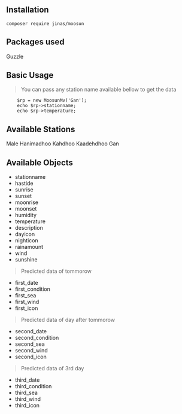 
## Installation

	composer require jinas/moosun

## Packages used 

Guzzle
    

## Basic Usage
> You can pass any station name available bellow to get the data
```
	$rp = new MoosunMv('Gan');
	echo $rp->stationname;
    echo $rp->temperature;
```    

## Available Stations
Male
Hanimadhoo
Kahdhoo
Kaadehdhoo
Gan    

## Available Objects
* stationname
* hastide
* sunrise
* sunset
* moonrise
* moonset
* humidity
* temperature
* description
* dayicon
* nighticon
* rainamount
* wind
* sunshine

> Predicted data of tommorow

* first_date
* first_condition
* first_sea
* first_wind
* first_icon

 > Predicted data of day after tommorow

* second_date
* second_condition
* second_sea
* second_wind
* second_icon

> Predicted data of 3rd day

* third_date
* third_condition
* third_sea
* third_wind
* third_icon
